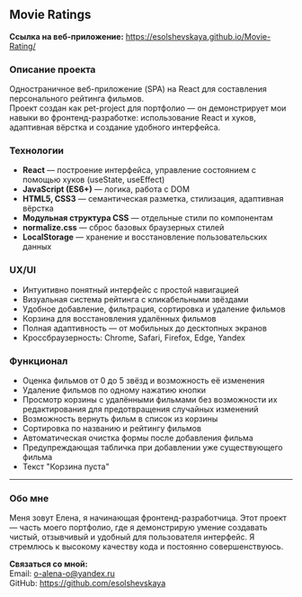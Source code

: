 ## Movie Ratings

**Ссылка на веб-приложение:** https://esolshevskaya.github.io/Movie-Rating/

### Описание проекта
Одностраничное веб-приложение (SPA) на React для составления персонального рейтинга фильмов.  
Проект создан как pet-project для портфолио — он демонстрирует мои навыки во фронтенд-разработке: использование React и хуков, адаптивная вёрстка и создание удобного интерфейса.

### Технологии
- **React** — построение интерфейса, управление состоянием с помощью хуков (useState, useEffect)
- **JavaScript (ES6+)** — логика, работа с DOM
- **HTML5, CSS3** — семантическая разметка, стилизация, адаптивная вёрстка
- **Модульная структура CSS** — отдельные стили по компонентам
- **normalize.css** — сброс базовых браузерных стилей
- **LocalStorage** — хранение и восстановление пользовательских данных

### UX/UI
- Интуитивно понятный интерфейс с простой навигацией
- Визуальная система рейтинга с кликабельными звёздами
- Удобное добавление, фильтрация, сортировка и удаление фильмов
- Корзина для восстановления удалённых фильмов
- Полная адаптивность — от мобильных до десктопных экранов
- Кроссбраузерность: Chrome, Safari, Firefox, Edge, Yandex

### Функционал
- Оценка фильмов от 0 до 5 звёзд и возможность её изменения
- Удаление фильмов по одному нажатию кнопки
- Просмотр корзины с удалёнными фильмами без возможности их редактирования для предотвращения случайных изменений
- Возможность вернуть фильм в список из корзины
- Сортировка по названию и рейтингу фильмов
- Автоматическая очистка формы после добавления фильма
- Предупреждающая табличка при добавлении уже существующего фильма
- Текст "Корзина пуста"

---

### Обо мне
Меня зовут Елена, я начинающая фронтенд-разработчица.
Этот проект — часть моего портфолио, где я демонстрирую умение создавать чистый, отзывчивый и удобный для пользователя интерфейс.
Я стремлюсь к высокому качеству кода и постоянно совершенствуюсь.

**Связаться со мной:**  
Email: o-alena-o@yandex.ru  
GitHub: https://github.com/esolshevskaya
